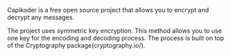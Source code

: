 
Capikoder is a free open source project that allows you to encrypt and decrypt any messages.

The project uses symmetric key encryption. This method allows you to use one key for the encoding and decoding process.
The process is built on top of the Cryptography package(cryptography.io/).
